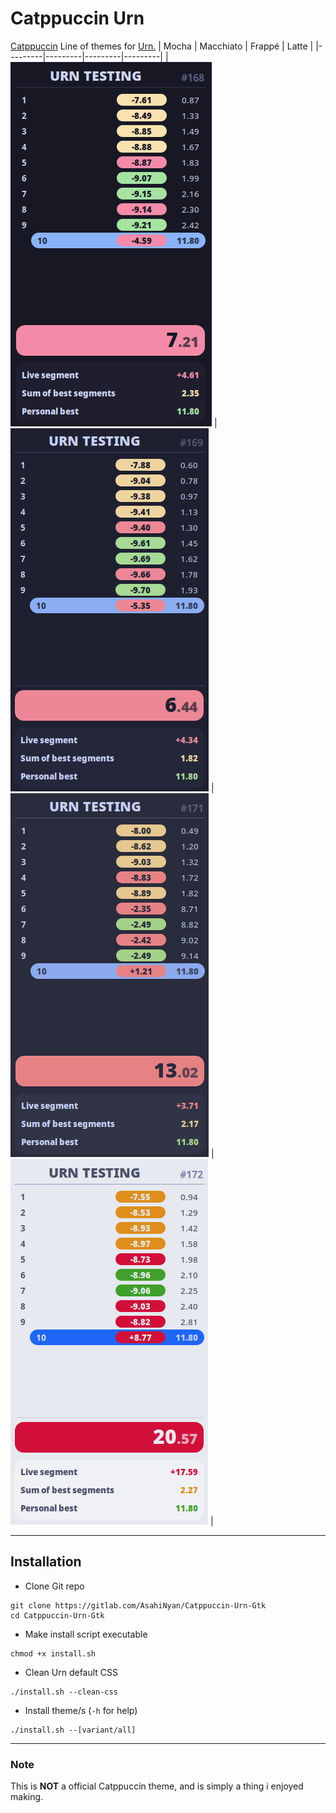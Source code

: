 # Catppuccin Urn
[Catppuccin](https://github.com/catppuccin) Line of themes for [Urn.](https://github.com/paoloose/urn)
| Mocha | Macchiato | Frappé | Latte |
|---------|---------|---------|---------|
| ![](assets/mocha.png) | ![](assets/macchiato.png) | ![](assets/frappe.png) | ![](assets/latte.png) |

---
## Installation
- Clone Git repo
```
git clone https://gitlab.com/AsahiNyan/Catppuccin-Urn-Gtk
cd Catppuccin-Urn-Gtk
```
- Make install script executable
```
chmod +x install.sh
```
- Clean Urn default CSS
```
./install.sh --clean-css
```
- Install theme/s (`-h` for help)
```
./install.sh --[variant/all]
```

---
### Note
This is **NOT** a official Catppuccin theme, and is simply a thing i enjoyed making.

